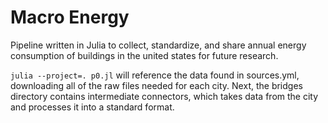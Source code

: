 # Macro Energy
Pipeline written in Julia to collect, standardize, and share annual energy consumption of buildings in the united states for future research.

```julia --project=. p0.jl``` will reference the data found in sources.yml, downloading all of the raw files needed for each city. Next, the bridges directory contains intermediate connectors, which takes data from the city and processes it into a standard format.
